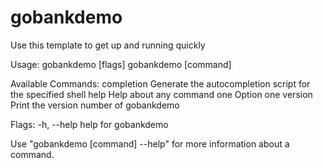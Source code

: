 # gobankdemo

Use this template to get up and running quickly

Usage:
  gobankdemo [flags]
  gobankdemo [command]

Available Commands:
  completion  Generate the autocompletion script for the specified shell
  help        Help about any command
  one         Option one
  version     Print the version number of gobankdemo

Flags:
  -h, --help   help for gobankdemo

Use "gobankdemo [command] --help" for more information about a command.